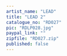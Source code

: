 ```yaml
---
artist_name: "LEAD"
title: "LEAD 2"
catalogue_no: "RD027"
pic: "RDLP028.jpg"
paypal_link: ""
zipfile: "RD027.zip"
published: false
---
```

